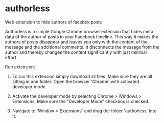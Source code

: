 # authorless
Web extension to hide authors of facebok posts

Authorless is a simple Google Chrome browser extension that hides meta data of the author of posts in your Facebook timeline. This way it makes the authors of posts disappear and leaves you only with the content of the message and the additional comments. It disconnects the message from the author and thereby changes the content significantly with just minimal effort.

Run extension:

1. To run this extension simply download all files. Make sure they are all sitting in one folder. Open the browser 'Chrome' with activated developer mode.

2. Activate the developer mode by selecting Chrome > Windows > Extensions. Make sure the "Developer Mode" checkbox is checked.

3. Navigate to 'Window > Extensions' and drag the folder 'authorless' into it.

